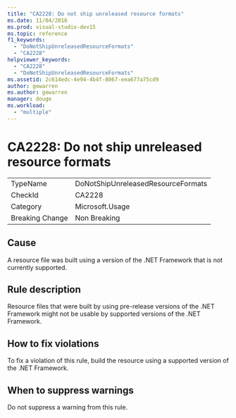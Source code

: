 ```yaml
---
title: "CA2228: Do not ship unreleased resource formats"
ms.date: 11/04/2016
ms.prod: visual-studio-dev15
ms.topic: reference
f1_keywords:
  - "DoNotShipUnreleasedResourceFormats"
  - "CA2228"
helpviewer_keywords:
  - "CA2228"
  - "DoNotShipUnreleasedResourceFormats"
ms.assetid: 2c614edc-4e94-4b4f-8067-eea677a75cd9
author: gewarren
ms.author: gewarren
manager: douge
ms.workload:
  - "multiple"
---
```

# CA2228: Do not ship unreleased resource formats

|||
|-|-|
|TypeName|DoNotShipUnreleasedResourceFormats|
|CheckId|CA2228|
|Category|Microsoft.Usage|
|Breaking Change|Non Breaking|

## Cause
 A resource file was built using a version of the .NET Framework that is not currently supported.

## Rule description
 Resource files that were built by using pre-release versions of the .NET Framework might not be usable by supported versions of the .NET Framework.

## How to fix violations
 To fix a violation of this rule, build the resource using a supported version of the .NET Framework.

## When to suppress warnings
 Do not suppress a warning from this rule.
